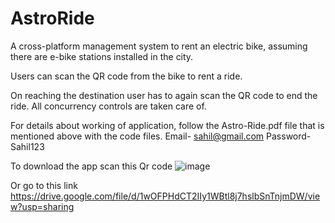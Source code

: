 # AstroRide
A cross-platform management system
to rent an electric bike, assuming there
are e-bike stations installed in the city.

Users can scan the QR code from the
bike to rent a ride.

On reaching the destination user has to
again scan the QR code to end the ride.
All concurrency controls are taken care
of.

For details about working of application, follow the Astro-Ride.pdf file that is mentioned above with the code files.
Email- sahil@gmail.com
Password- Sahil123

To download the app scan this Qr code
![image](https://user-images.githubusercontent.com/85942526/185776868-de978490-95ee-49ea-8d47-283ac7a414d8.png)

Or go to this link     https://drive.google.com/file/d/1wOFPHdCT2IIy1WBtl8j7hslbSnTnjmDW/view?usp=sharing
